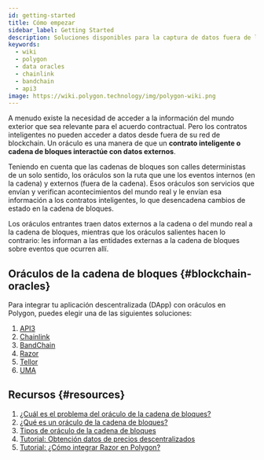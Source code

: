 ```yaml
---
id: getting-started
title: Cómo empezar
sidebar_label: Getting Started
description: Soluciones disponibles para la captura de datos fuera de la cadena en
keywords:
  - wiki
  - polygon
  - data oracles
  - chainlink
  - bandchain
  - api3
image: https://wiki.polygon.technology/img/polygon-wiki.png
---
```


A menudo existe la necesidad de acceder a la información del mundo exterior que sea relevante para el acuerdo contractual. Pero los contratos inteligentes no pueden acceder a datos desde fuera de su red de blockchain. Un oráculo es una manera de que un **contrato inteligente o cadena de bloques interactúe con datos externos**.

Teniendo en cuenta que las cadenas de bloques son calles deterministas de un solo sentido, los oráculos son la ruta que une los eventos internos (en la cadena) y externos (fuera de la cadena). Esos oráculos son servicios que envían y verifican acontecimientos del mundo real y le envían esa información a los contratos inteligentes, lo que desencadena cambios de estado en la cadena de bloques.

Los oráculos entrantes traen datos externos a la cadena o del mundo real a la cadena de bloques, mientras que los oráculos salientes hacen lo contrario: les informan a las entidades externas a la cadena de bloques sobre eventos que ocurren allí.

## Oráculos de la cadena de bloques {#blockchain-oracles}

Para integrar tu aplicación descentralizada (DApp) con oráculos en Polygon, puedes elegir una de las siguientes soluciones:

 1. [API3](api3.md)
 2. [Chainlink](chainlink.md)
 3. [BandChain](bandchain.md)
 4. [Razor](razor.md)
 5. [Tellor](tellor.md)
 6. [UMA](optimisticoracle.md)

## Recursos {#resources}

1. [¿Cuál es el problema del oráculo de la cadena de bloques?](https://blog.chain.link/what-is-the-blockchain-oracle-problem/)
1. [¿Qué es un oráculo de la cadena de bloques?](https://cryptobriefing.com/what-is-blockchain-oracle/)
2. [Tipos de oráculo de la cadena de bloques](https://blockchainhub.net/blockchain-oracles/)
3. [Tutorial: Obtención datos de precios descentralizados](https://docs.chain.link/docs/get-the-latest-price)
4. [Tutorial: ¿Cómo integrar Razor en Polygon?](https://docs.razor.network/tutorial/matic/)

